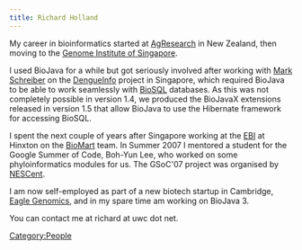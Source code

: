 ```yaml
---
title: Richard Holland
---
```


My career in bioinformatics started at
[AgResearch](http://www.agresearch.co.nz/) in New Zealand, then moving
to the [Genome Institute of Singapore](http://www.gis.a-star.edu.sg/).

I used BioJava for a while but got seriously involved after working with
[Mark Schreiber](User:Mark "wikilink") on the
[DengueInfo](http://www.dengueinfo.org/) project in Singapore, which
required BioJava to be able to work seamlessly with
[BioSQL](http://biosql.org/) databases. As this was not completely
possible in version 1.4, we produced the BioJavaX extensions released in
version 1.5 that allow BioJava to use the Hibernate framework for
accessing BioSQL.

I spent the next couple of years after Singapore working at the
[EBI](http://www.ebi.ac.uk/) at Hinxton on the
[BioMart](http://www.biomart.org) team. In Summer 2007 I mentored a
student for the Google Summer of Code, Boh-Yun Lee, who worked on some
phyloinformatics modules for us. The GSoC'07 project was organised by
[NESCent](http://www.nescent.org/).

I am now self-employed as part of a new biotech startup in Cambridge,
[Eagle Genomics](http://www.eaglegenomics.com/), and in my spare time am
working on BioJava 3.

You can contact me at richard at uwc dot net.

<Category:People>
